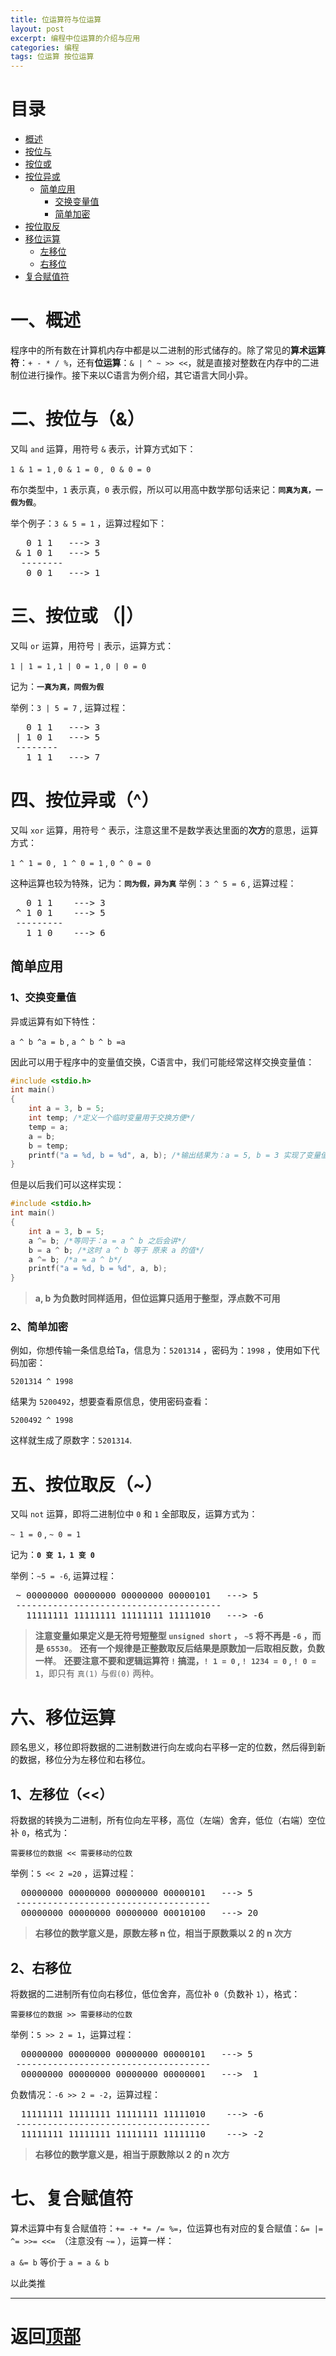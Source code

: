 ```yaml
---
title: 位运算符与位运算
layout: post
excerpt: 编程中位运算的介绍与应用
categories: 编程
tags: 位运算 按位运算
---
```

# 目录 <span id="home">

* [概述](#1)
* [按位与](#2)
* [按位或](#3)
* [按位异或](#4)
	* [简单应用](#4.1)
    	* [交换变量值](#4.1.1)
    	* [简单加密](#4.1.2)
* [按位取反](#5)
* [移位运算](#6)
	* [左移位](#6.1)
	* [右移位](#6.2)
* [复合赋值符](#7)

# 一、概述 <span id="1">
程序中的所有数在计算机内存中都是以二进制的形式储存的。除了常见的**算术运算符**：`+ - * / %`，还有**位运算**：`& | ^ ~ >> <<`，就是直接对整数在内存中的二进制位进行操作。接下来以C语言为例介绍，其它语言大同小异。

#  二、按位与（&）<span id="2">
又叫 `and` 运算，用符号 `&` 表示，计算方式如下：

`1 & 1 = 1` , `0 & 1 = 0` , ` 0 & 0 = 0`

布尔类型中，`1` 表示真，`0` 表示假，所以可以用高中数学那句话来记：**`同真为真，一假为假`**。

举个例子：`3 & 5 = 1` ，运算过程如下：
<pre>
   0 1 1   ---> 3
 & 1 0 1   ---> 5
  --------
   0 0 1   ---> 1
</pre>
 
# 三、按位或 （|）<span id="3">
又叫 `or` 运算，用符号 `|` 表示，运算方式：

`1 | 1 = 1` , `1 | 0 = 1` , `0 | 0 = 0`

记为：**`一真为真，同假为假`**

举例：`3 | 5 = 7` , 运算过程：
<pre>
   0 1 1   ---> 3
 | 1 0 1   ---> 5
 --------
   1 1 1   ---> 7
</pre>

# 四、按位异或（^）<span id="4">

又叫 `xor` 运算，用符号 `^` 表示，注意这里不是数学表达里面的**次方**的意思，运算方式：

`1 ^ 1 = 0` , ` 1 ^ 0 = 1` , `0 ^ 0 = 0`

这种运算也较为特殊，记为：**`同为假，异为真`**
举例：`3 ^ 5 = 6` , 运算过程：
<pre>
   0 1 1    ---> 3
 ^ 1 0 1    ---> 5
 ---------
   1 1 0    ---> 6
</pre>

## 简单应用 <span id="4.1">

### 1、交换变量值 <span id="4.1.1">

异或运算有如下特性：

`a ^ b ^a = b` , `a ^ b ^ b =a`

因此可以用于程序中的变量值交换，C语言中，我们可能经常这样交换变量值：
``` c
#include <stdio.h>
int main()
{
	int a = 3, b = 5;
	int temp; /*定义一个临时变量用于交换方便*/
	temp = a;
	a = b;
	b = temp;
	printf("a = %d, b = %d", a, b); /*输出结果为：a = 5, b = 3 实现了变量值的交换*/
}
```
但是以后我们可以这样实现：
``` c
#include <stdio.h>
int main()
{
	int a = 3, b = 5;
	a ^= b; /*等同于：a = a ^ b 之后会讲*/
	b = a ^ b; /*这时 a ^ b 等于 原来 a 的值*/
	a ^= b; /*a = a ^ b*/
	printf("a = %d, b = %d", a, b);
}
```
>**a, b 为负数时同样适用，但位运算只适用于整型，浮点数不可用**

### 2、简单加密 <span id="4.1.2">

例如，你想传输一条信息给Ta，信息为：`5201314` ，密码为：`1998` ，使用如下代码加密：

	5201314 ^ 1998

结果为 `5200492`，想要查看原信息，使用密码查看：

	5200492 ^ 1998
这样就生成了原数字：`5201314`.

# 五、按位取反（~）<span id="5">
又叫 `not` 运算，即将二进制位中 `0` 和 `1` 全部取反，运算方式为：

`~ 1 = 0` , `~ 0 = 1`

记为：**`0 变 1，1 变 0`**

举例：`~5 = -6`, 运算过程：
<pre>
 ~ 00000000 00000000 00000000 00000101   ---> 5
 ---------------------------------------
   11111111 11111111 11111111 11111010   ---> -6
</pre>
>**注意变量如果定义是无符号短整型 `unsigned short` ， `~5` 将不再是 `-6` ，而是 `65530`**。
>**还有一个规律是正整数取反后结果是原数加一后取相反数，负数一样**。
>**还要注意不要和逻辑运算符 `!` 搞混，`! 1 = 0` , `! 1234 = 0` , `! 0 = 1`**，即只有 `真(1)` 与`假(0)` 两种。

# 六、移位运算 <span id="6">
顾名思义，移位即将数据的二进制数进行向左或向右平移一定的位数，然后得到新的数据，移位分为左移位和右移位。
## 1、左移位（<<）<span id="6.1">
将数据的转换为二进制，所有位向左平移，高位（左端）舍弃，低位（右端）空位补 `0`，格式为：

`需要移位的数据 << 需要移动的位数`

举例：`5 << 2 =20` ，运算过程：

<pre>
  00000000 00000000 00000000 00000101   ---> 5
 -------------------------------------
  00000000 00000000 00000000 00010100   ---> 20
</pre>
>**右移位的数学意义是，原数左移 n 位，相当于原数乘以 2 的 n 次方**

## 2、右移位 <span id="6.2">
将数据的二进制所有位向右移位，低位舍弃，高位补 `0`（负数补 `1`），格式：

`需要移位的数据 >> 需要移动的位数`

举例：`5 >> 2 = 1`，运算过程：
<pre>
  00000000 00000000 00000000 00000101   ---> 5
 -------------------------------------
  00000000 00000000 00000000 00000001   --->  1
</pre>
负数情况：`-6 >> 2 = -2`，运算过程：
<pre>
  11111111 11111111 11111111 11111010    ---> -6
 -------------------------------------
  11111111 11111111 11111111 11111110    ---> -2
</pre>
>**右移位的数学意义是，相当于原数除以 2 的 n 次方**

# 七、复合赋值符 <span id="7">

算术运算中有复合赋值符：`+= -+ *= /= %=`，位运算也有对应的复合赋值：`&= |= ^= >>= <<= `（注意没有 `~=` ），运算一样：

`a &= b` 等价于 `a = a & b`

以此类推

-----------------------------------------------------------------------------
# 返回[顶部](#home)